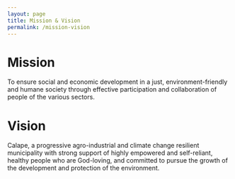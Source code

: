 ```yaml
---
layout: page
title: Mission & Vision
permalink: /mission-vision
---
```


# Mission

  To ensure social and economic development in a just, environment-friendly and humane society through effective participation and collaboration of people of the various sectors.


# Vision

  Calape, a progressive agro-industrial and climate change resilient municipality with strong support of highly empowered and self-reliant, healthy people who are God-loving, and committed to pursue the growth of the development and protection of the environment.
